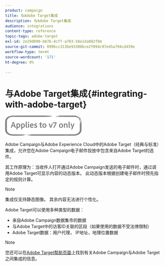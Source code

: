 ```yaml
---
product: campaign
title: 与Adobe Target集成
description: 与Adobe Target集成
audience: integrations
content-type: reference
topic-tags: adobe-target
exl-id: 2e29d090-b87b-4cff-a703-58e1da082f04
source-git-commit: 0996cc313be93300bce2f094c97e45a794cd459e
workflow-type: tm+mt
source-wordcount: '171'
ht-degree: 0%

---
```


# 与Adobe Target集成{#integrating-with-adobe-target}

![](../../assets/v7-only.svg)

Adobe Campaign与Adobe Experience Cloud中的Adobe Target（经典与标准）集成，允许您在Adobe Campaign电子邮件投放中包含来自Adobe Target的选件。

其工作原理为：当收件人打开通过Adobe Campaign发送的电子邮件时，通过调用Adobe Target可显示内容的动态版本。 此动态版本根据创建电子邮件时预先指定的规则计算。

>[!NOTE]
>
>集成仅支持静态图像。 其余内容无法进行个性化。

Adobe Target可以使用多种类型的数据：

* 来自Adobe Campaign数据集市的数据
* 与Adobe Target中的访客ID关联的区段（如果使用的数据不受法律限制）
* Adobe Target数据：用户代理， IP地址，地理位置数据

>[!NOTE]
>
>您还可以在[Adobe Target帮助页面](https://experienceleague.adobe.com/docs/target/using/integrate/campaign-and-target.html)上找到有关Adobe Campaign与Adobe Target之间集成的信息。
